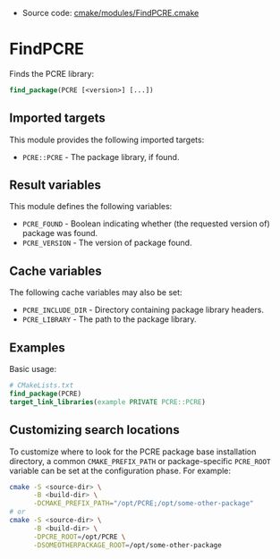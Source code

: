 <!-- This is auto-generated file. -->
* Source code: [cmake/modules/FindPCRE.cmake](https://github.com/petk/php-build-system/blob/master/cmake/cmake/modules/FindPCRE.cmake)

# FindPCRE

Finds the PCRE library:

```cmake
find_package(PCRE [<version>] [...])
```

## Imported targets

This module provides the following imported targets:

* `PCRE::PCRE` - The package library, if found.

## Result variables

This module defines the following variables:

* `PCRE_FOUND` - Boolean indicating whether (the requested version of) package
  was found.
* `PCRE_VERSION` - The version of package found.

## Cache variables

The following cache variables may also be set:

* `PCRE_INCLUDE_DIR` - Directory containing package library headers.
* `PCRE_LIBRARY` - The path to the package library.

## Examples

Basic usage:

```cmake
# CMakeLists.txt
find_package(PCRE)
target_link_libraries(example PRIVATE PCRE::PCRE)
```

## Customizing search locations

To customize where to look for the PCRE package base
installation directory, a common `CMAKE_PREFIX_PATH` or
package-specific `PCRE_ROOT` variable can be set at
the configuration phase. For example:

```sh
cmake -S <source-dir> \
      -B <build-dir> \
      -DCMAKE_PREFIX_PATH="/opt/PCRE;/opt/some-other-package"
# or
cmake -S <source-dir> \
      -B <build-dir> \
      -DPCRE_ROOT=/opt/PCRE \
      -DSOMEOTHERPACKAGE_ROOT=/opt/some-other-package
```

